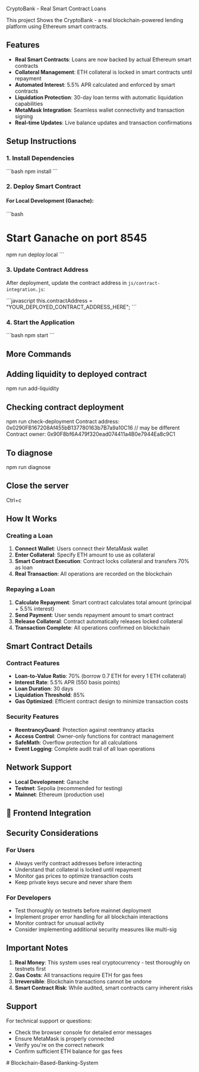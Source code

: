 CryptoBank - Real Smart Contract Loans

This project Shows the CryptoBank - a real blockchain-powered lending platform using Ethereum smart contracts.

## Features

- **Real Smart Contracts**: Loans are now backed by actual Ethereum smart contracts
- **Collateral Management**: ETH collateral is locked in smart contracts until repayment
- **Automated Interest**: 5.5% APR calculated and enforced by smart contracts
- **Liquidation Protection**: 30-day loan terms with automatic liquidation capabilities
- **MetaMask Integration**: Seamless wallet connectivity and transaction signing
- **Real-time Updates**: Live balance updates and transaction confirmations

## Setup Instructions

### 1. Install Dependencies

\`\`\`bash
npm install
\`\`\`

### 2. Deploy Smart Contract

#### For Local Development (Ganache):
\`\`\`bash
# Start Ganache on port 8545
npm run deploy:local
\`\`\`

### 3. Update Contract Address

After deployment, update the contract address in `js/contract-integration.js`:

\`\`\`javascript
this.contractAddress = "YOUR_DEPLOYED_CONTRACT_ADDRESS_HERE";
\`\`\`

### 4. Start the Application

\`\`\`bash
npm start
\`\`\`

## More Commands

## Adding liquidity to deployed contract
 npm run add-liquidity  

##  Checking contract deployment
npm run check-deployment
 Contract address: 0x0290FB167208Af455bB137780163b7B7a9a10C16 // may be different
 Contract owner: 0x90F8bf6A479f320ead074411a4B0e7944Ea8c9C1

## To diagnose
 npm run diagnose

## Close the server
 Ctrl+c

## How It Works

### Creating a Loan

1. **Connect Wallet**: Users connect their MetaMask wallet
2. **Enter Collateral**: Specify ETH amount to use as collateral
3. **Smart Contract Execution**: Contract locks collateral and transfers 70% as loan
4. **Real Transaction**: All operations are recorded on the blockchain

### Repaying a Loan

1. **Calculate Repayment**: Smart contract calculates total amount (principal + 5.5% interest)
2. **Send Payment**: User sends repayment amount to smart contract
3. **Release Collateral**: Contract automatically releases locked collateral
4. **Transaction Complete**: All operations confirmed on blockchain

##  Smart Contract Details

### Contract Features

- **Loan-to-Value Ratio**: 70% (borrow 0.7 ETH for every 1 ETH collateral)
- **Interest Rate**: 5.5% APR (550 basis points)
- **Loan Duration**: 30 days
- **Liquidation Threshold**: 85%
- **Gas Optimized**: Efficient contract design to minimize transaction costs

### Security Features

- **ReentrancyGuard**: Protection against reentrancy attacks
- **Access Control**: Owner-only functions for contract management
- **SafeMath**: Overflow protection for all calculations
- **Event Logging**: Complete audit trail of all loan operations

## Network Support

- **Local Development**: Ganache
- **Testnet**: Sepolia (recommended for testing)
- **Mainnet**: Ethereum (production use)

## 📱 Frontend Integration

## Security Considerations

### For Users
- Always verify contract addresses before interacting
- Understand that collateral is locked until repayment
- Monitor gas prices to optimize transaction costs
- Keep private keys secure and never share them

### For Developers
- Test thoroughly on testnets before mainnet deployment
- Implement proper error handling for all blockchain interactions
- Monitor contract for unusual activity
- Consider implementing additional security measures like multi-sig

## Important Notes

1. **Real Money**: This system uses real cryptocurrency - test thoroughly on testnets first
2. **Gas Costs**: All transactions require ETH for gas fees
3. **Irreversible**: Blockchain transactions cannot be undone
4. **Smart Contract Risk**: While audited, smart contracts carry inherent risks

## Support

For technical support or questions:
- Check the browser console for detailed error messages
- Ensure MetaMask is properly connected
- Verify you're on the correct network
- Confirm sufficient ETH balance for gas fees


#   B l o c k c h a i n - B a s e d - B a n k i n g - S y s t e m  
 